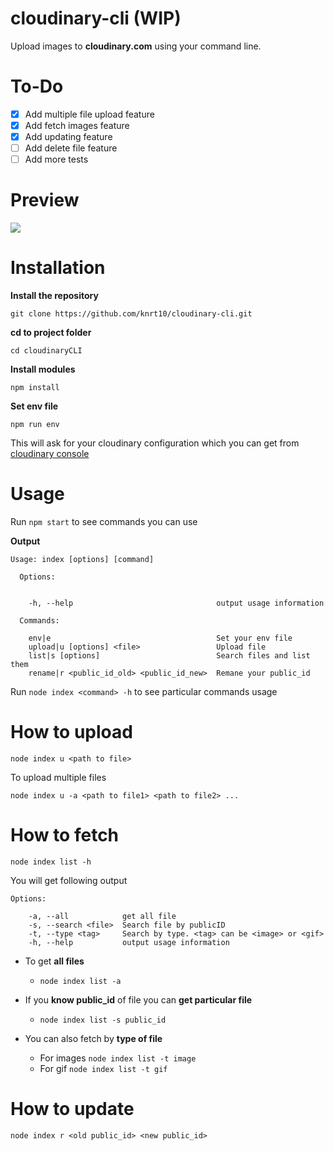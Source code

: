 # cloudinary-cli (WIP)
Upload images to **cloudinary.com** using your command line.

# To-Do

- [x] Add multiple file upload feature
- [x] Add fetch images feature
- [x] Add updating feature
- [ ] Add delete file feature
- [ ] Add more tests

# Preview

<img src = "http://res.cloudinary.com/dsyvg5xwi/image/upload/v1524577572/zhezvhewzdfmj0l0akzy.gif"/>

# Installation

**Install the repository**

`git clone https://github.com/knrt10/cloudinary-cli.git`

**cd to project folder**

`cd cloudinaryCLI`

**Install modules**

`npm install`

**Set env file**

`npm run env`

This will ask for your cloudinary configuration which you can get from [cloudinary console](https://cloudinary.com/console/)

# Usage

Run `npm start` to see commands you can use

**Output**

```
Usage: index [options] [command]

  Options:


    -h, --help                                output usage information

  Commands:

    env|e                                     Set your env file
    upload|u [options] <file>                 Upload file
    list|s [options]                          Search files and list them
    rename|r <public_id_old> <public_id_new>  Remane your public_id
```    

Run `node index <command> -h` to see particular commands usage

# How to upload

`node index u <path to file>`

To upload multiple files

`node index u -a <path to file1> <path to file2> ...`

# How to fetch

`node index list -h`

You will get following output

```
Options:

    -a, --all            get all file
    -s, --search <file>  Search file by publicID
    -t, --type <tag>     Search by type. <tag> can be <image> or <gif>
    -h, --help           output usage information
```

- To get **all files**
  - `node index list -a`

- If you **know public_id** of file you can **get particular file**
  - `node index list -s public_id`

- You can also fetch by **type of file**
  -  For images `node index list -t image`
  -  For gif `node index list -t gif`

# How to update

`node index r <old public_id> <new public_id>`  
